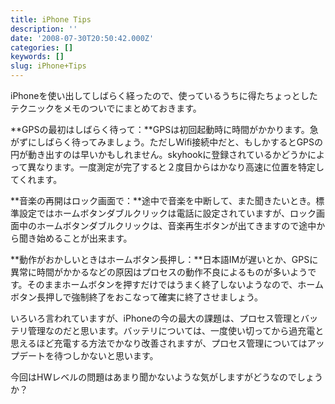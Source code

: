 ```yaml
---
title: iPhone Tips
description: ''
date: '2008-07-30T20:50:42.000Z'
categories: []
keywords: []
slug: iPhone+Tips
---
```

iPhoneを使い出してしばらく経ったので、使っているうちに得たちょっとしたテクニックをメモのついでにまとめておきます。

**GPSの最初はしばらく待って：**GPSは初回起動時に時間がかかります。急がずにしばらく待ってみましょう。ただしWifi接続中だと、もしかするとGPSの円が動き出すのは早いかもしれません。skyhookに登録されているかどうかによって異なります。一度測定が完了すると２度目からはかなり高速に位置を特定してくれます。

**音楽の再開はロック画面で：**途中で音楽を中断して、また聞きたいとき。標準設定ではホームボタンダブルクリックは電話に設定されていますが、ロック画面中のホームボタンダブルクリックは、音楽再生ボタンが出てきますので途中から聞き始めることが出来ます。

**動作がおかしいときはホームボタン長押し：**日本語IMが遅いとか、GPSに異常に時間がかかるなどの原因はプロセスの動作不良によるものが多いようです。そのままホームボタンを押すだけではうまく終了しないようなので、ホームボタン長押しで強制終了をおこなって確実に終了させましょう。

いろいろ言われていますが、iPhoneの今の最大の課題は、プロセス管理とバッテリ管理なのだと思います。バッテリについては、一度使い切ってから過充電と思えるほど充電する方法でかなり改善されますが、プロセス管理についてはアップデートを待つしかないと思います。

今回はHWレベルの問題はあまり聞かないような気がしますがどうなのでしょうか？